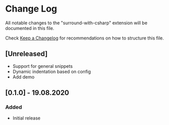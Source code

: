 # Change Log

All notable changes to the "surround-with-csharp" extension will be documented in this file.

Check [Keep a Changelog](http://keepachangelog.com/) for recommendations on how to structure this file.

## [Unreleased]

* Support for general snippets
* Dynamic indentation based on config
* Add demo

## [0.1.0] - 19.08.2020

### Added

* Initial release
